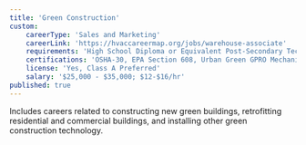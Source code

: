 ```yaml
---
title: 'Green Construction'
custom:
    careerType: 'Sales and Marketing'
    careerLink: 'https://hvaccareermap.org/jobs/warehouse-associate'
    requirements: 'High School Diploma or Equivalent Post-Secondary Technical Training, Familiar with warehouse management systems, Forklift experience Class A License'
    certifications: 'OSHA-30, EPA Section 608, Urban Green GPRO Mechanical Certification, DOB Site Safety Training'
    license: 'Yes, Class A Preferred'
    salary: '$25,000 - $35,000; $12-$16/hr'
published: true
---
```


Includes careers related to constructing new green buildings, retrofitting residential and commercial buildings, and installing other green construction technology.